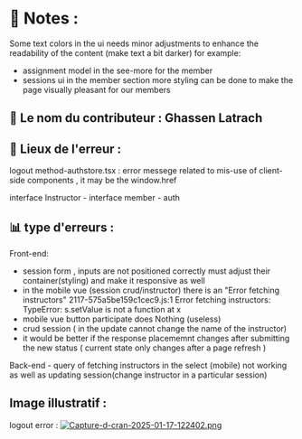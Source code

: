 # 📖 Notes :
Some text colors in the ui needs minor adjustments to enhance the readability of the content (make text a bit darker) for example:
  - assignment model in the see-more for the member
  - sessions ui in the member section more styling can be done to make the page visually pleasant for our members 

## 🌟 Le nom du contributeur : Ghassen Latrach 

## 📁 Lieux de l'erreur :
 logout method-authstore.tsx : error messege related to mis-use of client-side components , it may be the window.href

interface Instructor - interface member - auth

## 📊 type d'erreurs :

Front-end:
- session form , inputs are not positioned correctly must adjust their container(styling) and make it responsive as well 
- in the mobile vue (session crud/instructor) there is an "Error fetching instructors"
    2117-575a5be159c1cec9.js:1 Error fetching instructors: TypeError: s.setValue is not a function
    at x
- mobile vue button participate does Nothing (useless)
- crud session ( in the update cannot change the name of the instructor) 
- it would be better if the response placememnt changes after submitting the new status ( current state only changes after a page refresh )

Back-end - query of fetching instructors in the select (mobile) not working as well as updating session(change instructor in a particular session) 

## Image illustratif :
logout error : [![Capture-d-cran-2025-01-17-122402.png](https://i.postimg.cc/sxcbsz03/Capture-d-cran-2025-01-17-122402.png)](https://postimg.cc/zHyxFsrQ)


